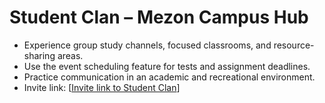 # Student Clan – Mezon Campus Hub

* Experience group study channels, focused classrooms, and resource-sharing areas.
* Use the event scheduling feature for tests and assignment deadlines.
* Practice communication in an academic and recreational environment.
* Invite link: \[[Invite link to Student Clan](https://mezon.ai/invite/1971118566472159232)]
